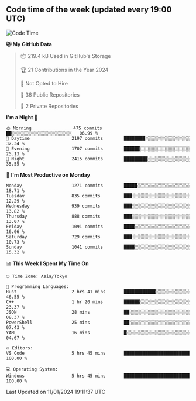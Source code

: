 ## Code time of the week (updated every 19:00 UTC)

<!--START_SECTION:waka-->
![Code Time](http://img.shields.io/badge/Code%20Time-2%2C518%20hrs%2024%20mins-blue)

**🐱 My GitHub Data** 

> 📦 219.4 kB Used in GitHub's Storage 
 > 
> 🏆 21 Contributions in the Year 2024
 > 
> 🚫 Not Opted to Hire
 > 
> 📜 36 Public Repositories 
 > 
> 🔑 2 Private Repositories 
 > 
**I'm a Night 🦉** 

```text
🌞 Morning                475 commits         ██░░░░░░░░░░░░░░░░░░░░░░░   06.99 % 
🌆 Daytime                2197 commits        ████████░░░░░░░░░░░░░░░░░   32.34 % 
🌃 Evening                1707 commits        ██████░░░░░░░░░░░░░░░░░░░   25.13 % 
🌙 Night                  2415 commits        █████████░░░░░░░░░░░░░░░░   35.55 % 
```
📅 **I'm Most Productive on Monday** 

```text
Monday                   1271 commits        █████░░░░░░░░░░░░░░░░░░░░   18.71 % 
Tuesday                  835 commits         ███░░░░░░░░░░░░░░░░░░░░░░   12.29 % 
Wednesday                939 commits         ███░░░░░░░░░░░░░░░░░░░░░░   13.82 % 
Thursday                 888 commits         ███░░░░░░░░░░░░░░░░░░░░░░   13.07 % 
Friday                   1091 commits        ████░░░░░░░░░░░░░░░░░░░░░   16.06 % 
Saturday                 729 commits         ███░░░░░░░░░░░░░░░░░░░░░░   10.73 % 
Sunday                   1041 commits        ████░░░░░░░░░░░░░░░░░░░░░   15.32 % 
```


📊 **This Week I Spent My Time On** 

```text
🕑︎ Time Zone: Asia/Tokyo

💬 Programming Languages: 
Rust                     2 hrs 41 mins       ████████████░░░░░░░░░░░░░   46.55 % 
C++                      1 hr 20 mins        ██████░░░░░░░░░░░░░░░░░░░   23.37 % 
JSON                     28 mins             ██░░░░░░░░░░░░░░░░░░░░░░░   08.37 % 
PowerShell               25 mins             ██░░░░░░░░░░░░░░░░░░░░░░░   07.43 % 
YAML                     16 mins             █░░░░░░░░░░░░░░░░░░░░░░░░   04.67 % 

🔥 Editors: 
VS Code                  5 hrs 45 mins       █████████████████████████   100.00 % 

💻 Operating System: 
Windows                  5 hrs 45 mins       █████████████████████████   100.00 % 
```


 Last Updated on 11/01/2024 19:11:37 UTC
<!--END_SECTION:waka-->